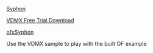 [Syphon](http://syphon.v002.info)

[VDMX Free Trial Download](http://vdmx.vidvox.net)


[ofxSyphon](https://github.com/astellato/ofxSyphon)

Use the VDMX sample to play with the built OF example